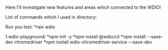 Here I'll investigate new features and areas which connected to the WDIO!

List of commands which I used in directory:

Run you test:
\*npx wdio

1.wdio-playground/
*npm init -y
*npm install @wdio/cli
*npm install --save-dev chromedriver
*npm install wdio-chromedriver-service --save-dev
